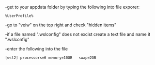 -get to your appdata folder by typing the following into file exporer:

`%UserProfile%`

-go to "veiw" on the top right and check "hidden items"

-if a file named ".wslconfig" does not excist create a text file and name it ".wslconfig" 

-enter the following into the file

`[wsl2]
processors=6
memory=10GB  
swap=2GB
`


